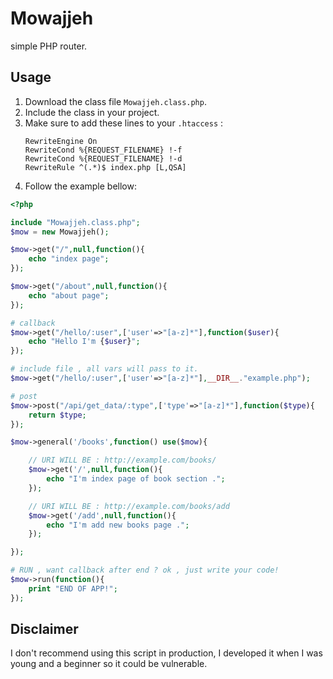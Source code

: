 # Mowajjeh
simple PHP router.

## Usage

1. Download the class file `Mowajjeh.class.php`.
2. Include the class in your project.
3. Make sure to add these lines to your `.htaccess` :
	```htaccess
	RewriteEngine On
	RewriteCond %{REQUEST_FILENAME} !-f
	RewriteCond %{REQUEST_FILENAME} !-d
	RewriteRule ^(.*)$ index.php [L,QSA]
	```
3. Follow the example bellow:


```php
<?php

include "Mowajjeh.class.php";
$mow = new Mowajjeh();

$mow->get("/",null,function(){
	echo "index page";
});

$mow->get("/about",null,function(){
	echo "about page";
});

# callback
$mow->get("/hello/:user",['user'=>"[a-z]*"],function($user){
	echo "Hello I'm {$user}";
});

# include file , all vars will pass to it.
$mow->get("/hello/:user",['user'=>"[a-z]*"],__DIR__."example.php");

# post
$mow->post("/api/get_data/:type",['type'=>"[a-z]*"],function($type){
	return $type;
});

$mow->general('/books',function() use($mow){

	// URI WILL BE : http://example.com/books/
	$mow->get('/',null,function(){
		echo "I'm index page of book section .";
	});

	// URI WILL BE : http://example.com/books/add
	$mow->get('/add',null,function(){
		echo "I'm add new books page .";
	});

});

# RUN , want callback after end ? ok , just write your code!
$mow->run(function(){
	print "END OF APP!";
});
```

## Disclaimer
I don't recommend using this script in production, I developed it when I was young and a beginner so it could be vulnerable.
